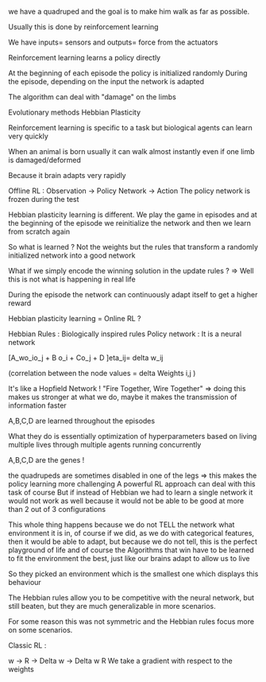 


we have a quadruped and the goal is to make him walk as far as possible. 

Usually this is done by reinforcement learning

We have inputs= sensors and outputs= force from the actuators 

Reinforcement learning learns a policy directly 

At the beginning of each episode the policy is initialized randomly
During the episode, depending on the input the network is adapted

The algorithm can deal with "damage" on the limbs

Evolutionary methods
Hebbian Plasticity


Reinforcement learning is specific to a task but biological agents can learn very quickly

When an animal is born usually it can walk almost instantly even if one limb is damaged/deformed

Because it brain adapts very rapidly


Offline RL : Observation -> Policy Network -> Action
The policy network is frozen during the test

Hebbian plasticity learning is different. We play the game in episodes and at the beginning of the episode we reinitialize the network and then we learn from scratch again


So what is learned ? Not the weights but the rules that transform a randomly initialized network into a good network

What if we simply encode the winning solution in the update rules ?
=> Well this is not what is happening in real life


During the episode the network can continuously adapt itself to get a higher reward

Hebbian plasticity learning = Online RL ? 

Hebbian Rules : Biologically inspired rules
Policy network : It is a neural network

[A_wo_io_j + B o_i + Co_j + D ]eta_ij= delta w_ij

(correlation between the node values = delta Weights i,j )

It's like a Hopfield Network !
"Fire Together, Wire Together"
=> doing this makes us stronger at what we do, maybe it makes the transmission of information faster

A,B,C,D are learned throughout the episodes

What they do is essentially optimization of hyperparameters based on living multiple lives through multiple agents running concurrently

A,B,C,D are the genes !

the quadrupeds are sometimes disabled in one of the legs => this makes the policy learning more challenging 
A powerful RL approach can deal with this task of course 
But if instead of Hebbian we had to learn a single network it would not work as well because it would not be able to be good at more than 2 out of 3 configurations 

This whole thing happens because we do not TELL the network what environment it is in, of course if we did, as we do with categorical features, then it would be able to adapt, but because we do not tell, this is the perfect playground of life and of course the Algorithms that win have to be learned to fit the environment the best, just like our brains adapt to allow us to live 

So they picked an environment which is the smallest one which displays this behaviour

The Hebbian rules allow you to be competitive with the neural network, but still beaten, but they are much generalizable in more scenarios.

For some reason this was not symmetric and the Hebbian rules focus more on some scenarios. 


Classic RL : 

w -> R -> Delta w -> Delta w R 
We take a gradient with respect to the weights

















